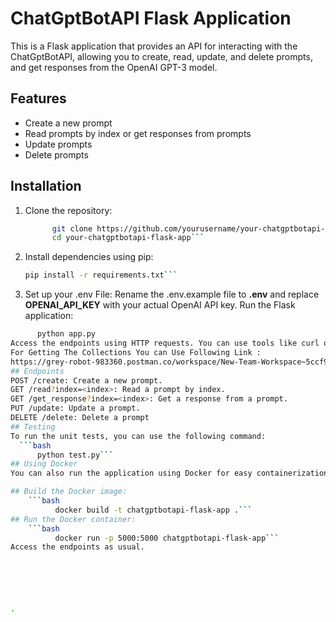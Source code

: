 # ChatGptBotAPI Flask Application

This is a Flask application that provides an API for interacting with the ChatGptBotAPI, allowing you to create, read, update, and delete prompts, and get responses from the OpenAI GPT-3 model.

## Features

- Create a new prompt
- Read prompts by index or get responses from prompts
- Update prompts
- Delete prompts

## Installation

1. Clone the repository:
   ```bash
         git clone https://github.com/yourusername/your-chatgptbotapi-flask-app.git
         cd your-chatgptbotapi-flask-app```
2. Install dependencies using pip:
     ```bash
     pip install -r requirements.txt```
3. Set up your .env File:
    Rename the .env.example file to **.env** and replace **OPENAI_API_KEY** with your actual OpenAI API key.
Run the Flask application:
  ```bash
        python app.py
Access the endpoints using HTTP requests. You can use tools like curl or software like Postman for testing.
For Getting The Collections You can Use Following Link :
https://grey-robot-983360.postman.co/workspace/New-Team-Workspace~5ccf99c2-888d-498b-8b6d-afcc04e9ec57/collection/24157295-0dae2534-ded7-4e59-aa82-f5d6a502d92b?action=share&creator=24157295
## Endpoints
POST /create: Create a new prompt.
GET /read?index=<index>: Read a prompt by index.
GET /get_response?index=<index>: Get a response from a prompt.
PUT /update: Update a prompt.
DELETE /delete: Delete a prompt
## Testing
To run the unit tests, you can use the following command:
    ```bash
        python test.py```
## Using Docker
You can also run the application using Docker for easy containerization:

  ## Build the Docker image:
      ```bash
            docker build -t chatgptbotapi-flask-app .```
  ## Run the Docker container:
      ```bash
            docker run -p 5000:5000 chatgptbotapi-flask-app```
  Access the endpoints as usual.






.
